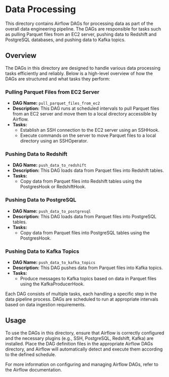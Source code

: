# Data Processing

This directory contains Airflow DAGs for processing data as part of the overall data engineering pipeline. The DAGs are responsible for tasks such as pulling Parquet files from an EC2 server, pushing data to Redshift and PostgreSQL databases, and pushing data to Kafka topics.

## Overview

The DAGs in this directory are designed to handle various data processing tasks efficiently and reliably. Below is a high-level overview of how the DAGs are structured and what tasks they perform:

### Pulling Parquet Files from EC2 Server

- **DAG Name:** `pull_parquet_files_from_ec2`
- **Description:** This DAG runs at scheduled intervals to pull Parquet files from an EC2 server and move them to a local directory accessible by Airflow.
- **Tasks:**
  - Establish an SSH connection to the EC2 server using an SSHHook.
  - Execute commands on the server to move Parquet files to a local directory using an SSHOperator.

### Pushing Data to Redshift

- **DAG Name:** `push_data_to_redshift`
- **Description:** This DAG loads data from Parquet files into Redshift tables.
- **Tasks:**
  - Copy data from Parquet files into Redshift tables using the PostgresHook or RedshiftHook.

### Pushing Data to PostgreSQL

- **DAG Name:** `push_data_to_postgresql`
- **Description:** This DAG loads data from Parquet files into PostgreSQL tables.
- **Tasks:**
  - Copy data from Parquet files into PostgreSQL tables using the PostgresHook.

### Pushing Data to Kafka Topics

- **DAG Name:** `push_data_to_kafka_topics`
- **Description:** This DAG pushes data from Parquet files into Kafka topics.
- **Tasks:**
  - Produce messages to Kafka topics based on data in Parquet files using the KafkaProducerHook.

Each DAG consists of multiple tasks, each handling a specific step in the data pipeline process. DAGs are scheduled to run at appropriate intervals based on data ingestion requirements.

## Usage

To use the DAGs in this directory, ensure that Airflow is correctly configured and the necessary plugins (e.g., SSH, PostgreSQL, Redshift, Kafka) are installed. Place the DAG definition files in the appropriate Airflow DAGs directory, and Airflow will automatically detect and execute them according to the defined schedule.

For more information on configuring and managing Airflow DAGs, refer to the Airflow documentation.


